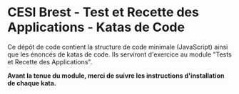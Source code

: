 # CESI Brest - Test et Recette des Applications - Katas de Code

Ce dépôt de code contient la structure de code minimale (JavaScript) ainsi que
les énoncés de katas de code. Ils serviront d'exercice au module "Tests et
Recette des Applications".

**Avant la tenue du module, merci de suivre les instructions d'installation de chaque kata.**
